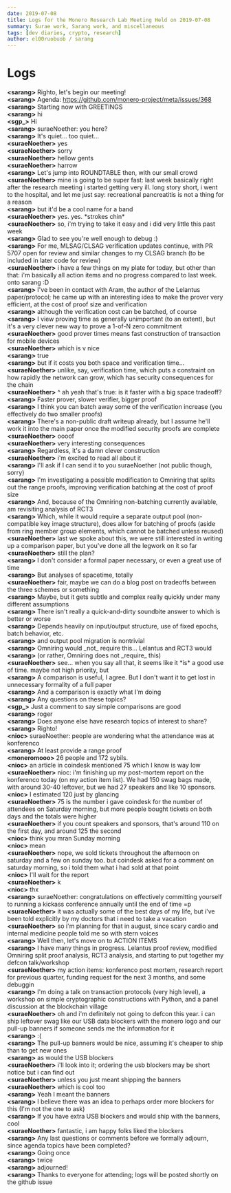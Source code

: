 ```yaml
---
date: 2019-07-08
title: Logs for the Monero Research Lab Meeting Held on 2019-07-08
summary: Surae work, Sarang work, and miscellaneous
tags: [dev diaries, crypto, research]
author: el00ruobuob / sarang
---
```


# Logs  

**\<sarang>** Righto, let's begin our meeting!  
**\<sarang>** Agenda: https://github.com/monero-project/meta/issues/368  
**\<sarang>** Starting now with GREETINGS  
**\<sarang>** hi  
**\<sgp\_>** Hi  
**\<sarang>** suraeNoether: you here?  
**\<sarang>** It's quiet... too quiet...  
**\<suraeNoether>** yes  
**\<suraeNoether>** sorry  
**\<suraeNoether>** hellow gents  
**\<suraeNoether>** harrow  
**\<sarang>** Let's jump into ROUNDTABLE then, with our small crowd  
**\<suraeNoether>** mine is going to be super fast: last week basically right after the research meeting i started getting very ill. long story short, i went to the hospital, and let me just say: recreational pancreatitis is not a thing for a reason  
**\<sarang>** but it'd be a cool name for a band  
**\<suraeNoether>** yes. yes. \*strokes chin\*  
**\<suraeNoether>** so, i'm trying to take it easy and i did very little this past week  
**\<sarang>** Glad to see you're well enough to debug :)  
**\<sarang>** For me, MLSAG/CLSAG verification updates continue, with PR 5707 open for review and similar changes to my CLSAG branch (to be included in later code for review)  
**\<suraeNoether>** i have a few things on my plate for today, but other than that: i'm basically all action items and no progress compared to last week. onto sarang :D  
**\<sarang>** I've been in contact with Aram, the author of the Lelantus paper/protocol; he came up with an interesting idea to make the prover very efficient, at the cost of proof size and verification  
**\<sarang>** although the verification cost can be batched, of course  
**\<sarang>** I view proving time as generally unimportant (to an extent), but it's a very clever new way to prove a 1-of-N zero commitment  
**\<suraeNoether>** good prover times means fast construction of transaction for mobile devices  
**\<suraeNoether>** which is v nice  
**\<sarang>** true  
**\<sarang>** but if it costs you both space and verification time...  
**\<suraeNoether>** unlike, say, verification time, which puts a constraint on how rapidly the network can grow, which has security consequences for the chain  
**\<suraeNoether>** ^ ah yeah that's true: is it faster with a big space tradeoff?  
**\<sarang>** Faster prover, slower verifier, bigger proof  
**\<sarang>** I think you can batch away some of the verification increase (you effectively do two smaller proofs)  
**\<sarang>** There's a non-public draft writeup already, but I assume he'll work it into the main paper once the modified security proofs are complete  
**\<suraeNoether>** oooof  
**\<suraeNoether>** very interesting consequences  
**\<sarang>** Regardless, it's a damn clever construction  
**\<suraeNoether>** i'm excited to read all about it  
**\<sarang>** I'll ask if I can send it to you suraeNoether (not public though, sorry)  
**\<sarang>** I'm investigating a possible modification to Omniring that splits out the range proofs, improving verification batching at the cost of proof size  
**\<sarang>** And, because of the Omniring non-batching currently available, am revisiting analysis of RCT3  
**\<sarang>** Which, while it would require a separate output pool (non-compatible key image structure), does allow for batching of proofs (aside from ring member group elements, which cannot be batched unless reused)  
**\<suraeNoether>** last we spoke about this, we were still interested in writing up a comparison paper, but you've done all the legwork on it so far  
**\<suraeNoether>** still the plan?  
**\<sarang>** I don't consider a formal paper necessary, or even a great use of time  
**\<sarang>** But analyses of spacetime, totally  
**\<suraeNoether>** fair, maybe we can do a blog post on tradeoffs between the three schemes or something  
**\<sarang>** Maybe, but it gets subtle and complex really quickly under many different assumptions  
**\<sarang>** There isn't really a quick-and-dirty soundbite answer to which is better or worse  
**\<sarang>** Depends heavily on input/output structure, use of fixed epochs, batch behavior, etc.  
**\<sarang>** and output pool migration is nontrivial  
**\<sarang>** Omniring would \_not\_ require this... Lelantus and RCT3 would  
**\<sarang>** (or rather, Omniring does not \_require\_ this)  
**\<suraeNoether>** see... when you say all that, it seems like it \*is\* a good use of time. maybe not high priority, but  
**\<sarang>** A comparison is useful, I agree. But I don't want it to get lost in unnecessary formality of a full paper  
**\<sarang>** And a comparison is exactly what I'm doing  
**\<sarang>** Any questions on these topics?  
**\<sgp\_>** Just a comment to say simple comparisons are good  
**\<sarang>** roger  
**\<sarang>** Does anyone else have research topics of interest to share?  
**\<sarang>** Righto!  
**\<nioc>** suraeNoether: people are wondering what the attendance was at konferenco  
**\<sarang>** At least provide a range proof  
**\<moneromooo>** 26 people and 172 sybils.  
**\<nioc>** an article in coindesk mentioned 75 which I know is way low  
**\<suraeNoether>** nioc: i'm finishing up my post-mortem report on the konferenco today (on my action item list). We had 150 swag bags made, with around 30-40 leftover, but we had 27 speakers and like 10 sponsors.  
**\<nioc>** I estimated 120 just by glancing  
**\<suraeNoether>** 75 is the number i gave coindesk for the number of attendees on Saturday morning, but more people bought tickets on both days and the totals were higher  
**\<suraeNoether>** if you count speakers and sponsors, that's around 110 on the first day, and around 125 the second  
**\<nioc>** think you mran Sunday morning  
**\<nioc>** mean  
**\<suraeNoether>** nope, we sold tickets throughout the afternoon on saturday and a few on sunday too. but coindesk asked for a comment on saturday morning, so i told them what i had sold at that point  
**\<nioc>** I'll wait for the report  
**\<suraeNoether>** k  
**\<nioc>** thx  
**\<sarang>** suraeNoether: congratulations on effectively committing yourself to running a kickass conference annually until the end of time =p  
**\<suraeNoether>** it was actually some of the best days of my life, but i've been told explicitly by my doctors that i need to take a vacation  
**\<suraeNoether>** so i'm planning for that in august, since scary cardio and internal medicine people told me so with stern voices  
**\<sarang>** Well then, let's move on to ACTION ITEMS  
**\<sarang>** I have many things in progress. Lelantus proof review, modified Omniring split proof analysis, RCT3 analysis, and starting to put together my defcon talk/workshop  
**\<suraeNoether>** my action items: konferenco post mortem, research report for previous quarter, funding request for the next 3 months, and some debuggin  
**\<sarang>** I'm doing a talk on transaction protocols (very high level), a workshop on simple cryptographic constructions with Python, and a panel discussion at the blockchain village  
**\<suraeNoether>** oh and i'm definitely not going to defcon this year. i can ship leftover swag like our USB data blockers with the monero logo and our pull-up banners if someone sends me the information for it  
**\<sarang>** :(  
**\<sarang>** The pull-up banners would be nice, assuming it's cheaper to ship than to get new ones  
**\<sarang>** as would the USB blockers  
**\<suraeNoether>** i'll look into it; ordering the usb blockers may be short notice but i can find out  
**\<suraeNoether>** unless you just meant shipping the banners  
**\<suraeNoether>** which is cool too  
**\<sarang>** Yeah I meant the banners  
**\<sarang>** I believe there was an idea to perhaps order more blockers for this (I'm not the one to ask)  
**\<sarang>** If you have extra USB blockers and would ship with the banners, cool  
**\<suraeNoether>** fantastic, i am happy folks liked the blockers  
**\<sarang>** Any last questions or comments before we formally adjourn, since agenda topics have been completed?  
**\<sarang>** Going once  
**\<sarang>** twice  
**\<sarang>** adjourned!  
**\<sarang>** Thanks to everyone for attending; logs will be posted shortly on the github issue  
